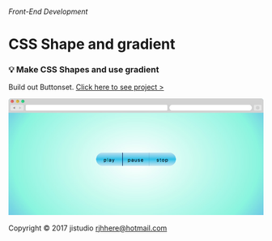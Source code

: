 ###### Front-End Development

# CSS Shape and gradient

### :bulb: Make CSS Shapes and use gradient

Build out Buttonset. [Click here to see project >](https://jistudio.github.io/My_CSS_STUDY/14_shape/index.html)

[<img src="/ASSETS/gradient.jpg" alt="float">](https://jistudio.github.io/My_CSS_STUDY/14_shape/index.html)


Copyright © 2017 jistudio <rjhhere@hotmail.com> 
